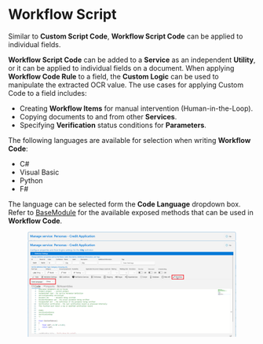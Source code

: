 # Workflow Script

Similar to **Custom Script Code**, **Workflow Script Code** can be applied to individual fields.

**Workflow Script Code** can be added to a **Service** as an independent **Utility**, or it can be applied to individual fields on a document. When applying **Workflow Code Rule** to a field, the **Custom Logic** can be used to manipulate the extracted OCR value. The use cases for applying Custom Code to a field includes:

* Creating **Workflow Items** for manual intervention (Human-in-the-Loop).
* Copying documents to and from other **Services**.
* Specifying **Verification** status conditions for **Parameters**.

The following languages are available for selection when writing **Workflow Code**:

* C#
* Visual Basic
* Python
* F#

The language can be selected form the **Code Language** dropdown box. Refer to [BaseModule](../../services/custom-service-code/basemodule/ibasemodule-interface-data-types.md) for the available exposed methods that can be used in **Workflow Code**.

<figure><img src="../../.gitbook/assets/image (117).png" alt=""><figcaption></figcaption></figure>
